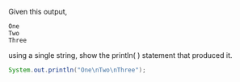 Given this output, 

```
One
Two
Three
```

using a single string, show the println( ) statement that produced it.

```java
System.out.println("One\nTwo\nThree");  
```
